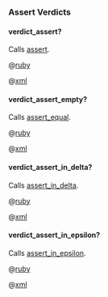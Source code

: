 ### Assert Verdicts

#### verdict_assert?

Calls [assert](https://docs.ruby-lang.org/en/2.1.0/MiniTest/Assertions.html#method-i-assert).

@[ruby](verdict_assert.rb)

@[xml](verdict_assert.xml)

#### verdict_assert_empty?

Calls [assert_equal](https://docs.ruby-lang.org/en/2.1.0/MiniTest/Assertions.html#method-i-assert_equal).

@[ruby](verdict_assert_empty.rb)

@[xml](verdict_assert_empty.xml)

#### verdict_assert_in_delta?

Calls [assert_in_delta](https://docs.ruby-lang.org/en/2.1.0/MiniTest/Assertions.html#method-i-assert_in_delta).

@[ruby](verdict_assert_in_delta.rb)

@[xml](verdict_assert_in_delta.xml)

#### verdict_assert_in_epsilon?

Calls [assert_in_epsilon](https://docs.ruby-lang.org/en/2.1.0/MiniTest/Assertions.html#method-i-assert_in_epsilon).

@[ruby](verdict_assert_in_epsilon.rb)

@[xml](verdict_assert_in_epsilon.xml)

